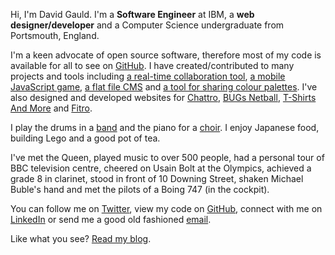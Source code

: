 <!--
Title: A Little Bit About Me
-->

Hi, I'm David Gauld. I'm a **Software Engineer** at IBM, a **web designer/developer** and a Computer Science undergraduate from Portsmouth, England.

I'm a keen advocate of open source software, therefore most of my code is available for all to see on [GitHub](http://github.com/dcgauld). I have created/contributed to many projects and tools including [a real-time collaboration tool](http://chattro.com), [a mobile JavaScript game](http://team3b.github.io/Puckt), [a flat file CMS](http://github.com/dcgauld/Markdown-CMS) and [a tool for sharing colour palettes](http://github.com/dcgauld/Palettes.io). I've also designed and developed websites for [Chattro](http://chattro.com), [BUGs Netball](http://bugsnetball.co.uk), [T-Shirts And More](http://t-shirtsandmore.co.uk) and [Fitro](http://fitroapp.com).

I play the drums in a [band](http://facebook.com/capitalfuzz) and the piano for a [choir](http://lowrygirls.moonfruit.com). I enjoy Japanese food, building Lego and a good pot of tea.

I've met the Queen, played music to over 500 people, had a personal tour of BBC television centre, cheered on Usain Bolt at the Olympics, achieved a grade 8 in clarinet, stood in front of 10 Downing Street, shaken Michael Buble's hand and met the pilots of a Boing 747 (in the cockpit).

You can follow me on [Twitter](http://twitter.com/dcgauld), view my code on [GitHub](http://github.com/dcgauld), connect with me on [LinkedIn](http://uk.linkedin.com/in/dcgauld) or send me a good old fashioned [email](mailto:dcgauld@gmail.com).

Like what you see? [Read my blog](%base_url%).